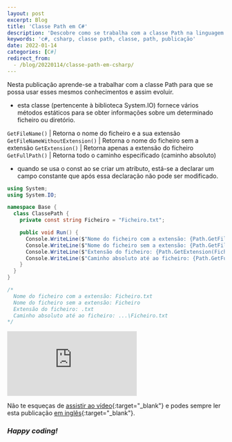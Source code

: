 ```yaml
---
layout: post
excerpt: Blog
title: 'Classe Path em C#'
description: 'Descobre como se trabalha com a classe Path na linguagem de programação C#. Obtém respostas às tuas dúvidas com a teoria e os exemplos apresentados.'
keywords: 'c#, csharp, classe path, classe, path, publicação'
date: 2022-01-14
categories: [C#]
redirect_from:
  - /blog/20220114/classe-path-em-csharp/
---
```


Nesta publicação aprende-se a trabalhar com a classe Path para que se possa usar esses mesmos conhecimentos e assim evoluir.

- esta classe (pertencente à biblioteca System.IO) fornece vários métodos estáticos para se obter informações sobre um determinado ficheiro ou diretório.

`GetFileName()` | Retorna o nome do ficheiro e a sua extensão
`GetFileNameWithoutExtension()` | Retorna o nome do ficheiro sem a extensão
`GetExtension()` | Retorna apenas a extensão do ficheiro
`GetFullPath()` | Retorna todo o caminho especificado (caminho absoluto)

- quando se usa o const ao se criar um atributo, está-se a declarar um campo constante que após essa declaração não pode ser modificado.

```csharp
using System;
using System.IO;

namespace Base {
  class ClassePath {
    private const string Ficheiro = "Ficheiro.txt";

    public void Run() {
      Console.WriteLine($"Nome do ficheiro com a extensão: {Path.GetFileName(Ficheiro)}");
      Console.WriteLine($"Nome do ficheiro sem a extensão: {Path.GetFileNameWithoutExtension(Ficheiro)}");
      Console.WriteLine($"Extensão do ficheiro: {Path.GetExtension(Ficheiro)}");
      Console.WriteLine($"Caminho absoluto até ao ficheiro: {Path.GetFullPath(Ficheiro)}");
    }
  }
}

/*
  Nome do ficheiro com a extensão: Ficheiro.txt
  Nome do ficheiro sem a extensão: Ficheiro
  Extensão do ficheiro: .txt
  Caminho absoluto até ao ficheiro: ...\Ficheiro.txt
*/
```

<div class="video-container">
  <iframe src="https://www.youtube.com/embed/8wAijtTtazs" frameborder="0" allowfullscreen></iframe>
</div>

Não te esqueças de [assistir ao vídeo](https://youtu.be/8wAijtTtazs){:target="\_blank"} e podes sempre ler esta publicação [em inglês](https://nelsonsilvadev.com/blog/path-class-in-csharp/){:target="\_blank"}.

### _Happy coding!_
